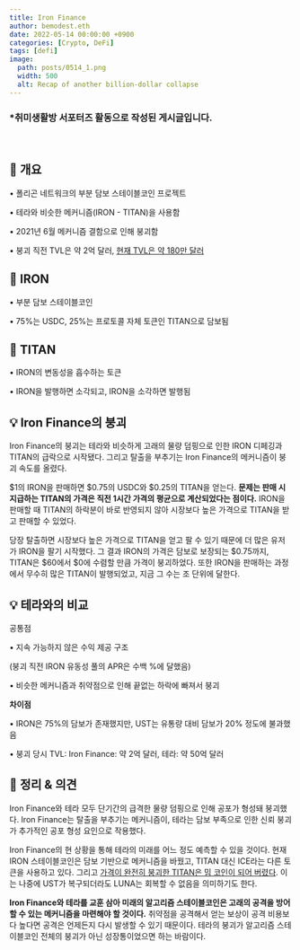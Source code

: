 ```yaml
---
title: Iron Finance
author: bemodest.eth
date: 2022-05-14 00:00:00 +0900
categories: [Crypto, DeFi]
tags: [defi]
image:
  path: posts/0514_1.png
  width: 500
  alt: Recap of another billion-dollar collapse
---
```


### *취미생활방 서포터즈 활동으로 작성된 게시글입니다.
　　　　　　　　　　　　　　　　　　　　　　　　　　　　　　　　　　　　　　　　　　　　    
## 🔎 개요
• 폴리곤 네트워크의 부분 담보 스테이블코인 프로젝트

• 테라와 비슷한 메커니즘(IRON - TITAN)을 사용함

• 2021년 6월 메커니즘 결함으로 인해 붕괴함

• 붕괴 직전 TVL은 약 2억 달러, [현재 TVL은 약 180만 달러](https://defillama.com/protocol/iron-finance)

## 🔎 IRON
•  부분 담보 스테이블코인

•  75%는 USDC, 25%는 프로토콜 자체 토큰인 TITAN으로 담보됨

## 🔎 TITAN
• IRON의 변동성을 흡수하는 토큰

• IRON을 발행하면 소각되고, IRON을 소각하면 발행됨

## 💡 Iron Finance의 붕괴
  Iron Finance의 붕괴는 테라와 비슷하게 고래의 물량 덤핑으로 인한 IRON 디페깅과 TITAN의 급락으로 시작됐다. 그리고 탈출을 부추기는 Iron Finance의 메커니즘이 붕괴 속도를 올렸다.

  $1의 IRON을 판매하면 $0.75의 USDC와 $0.25의 TITAN을 얻는다. **문제는 판매 시 지급하는 TITAN의 가격은 직전 1시간 가격의 평균으로 계산되었다는 점이다.** IRON을 판매할 때 TITAN의 하락분이 바로 반영되지 않아 시장보다 높은 가격으로 TITAN을 받고 판매할 수 있었다.
 
  당장 탈출하면 시장보다 높은 가격으로 TITAN을 얻고 팔 수 있기 때문에 더 많은 유저가 IRON을 팔기 시작했다. 그 결과 IRON의 가격은 담보로 보장되는 $0.75까지, TITAN은 $60에서 $0에 수렴할 만큼 가격이 붕괴하었다. 또한 IRON을 판매하는 과정에서 무수히 많은 TITAN이 발행되었고, 지금 그 수는 조 단위에 달한다.

## 💡 테라와의 비교
  공통점

• 지속 가능하지 않은 수익 제공 구조

  (붕괴 직전 IRON 유동성 풀의 APR은 수백 %에 달했음)

• 비슷한 메커니즘과 취약점으로 인해 끝없는 하락에 빠져서 붕괴

  **차이점**

• IRON은 75%의 담보가 존재했지만, UST는 유통량 대비 담보가 20% 정도에 불과했음

• 붕괴 당시 TVL: Iron Finance: 약 2억 달러, 테라: 약 50억 달러

## 🔎 정리 & 의견
  Iron Finance와 테라 모두 단기간의 급격한 물량 덤핑으로 인해 공포가 형성돼 붕괴했다. Iron Finance는 탈출을 부추기는 메커니즘이, 테라는 담보 부족으로 인한 신뢰 붕괴가 추가적인 공포 형성 요인으로 작용했다.

  Iron Finance의 현 상황을 통해 테라의 미래를 어느 정도 예측할 수 있을 것이다. 현재 IRON 스테이블코인은 담보 기반으로 메커니즘을 바꿨고, TITAN 대신 ICE라는 다른 토큰을 사용하고 있다. 그리고 [가격이 완전히 붕괴한 TITAN은 밈 코인이 되어 버렸다](https://twitter.com/TITANisourDOGE). 이는 나중에 UST가 복구되더라도 LUNA는 회복할 수 없음을 의미하기도 한다.

  **Iron Finance와 테라를 교훈 삼아 미래의 알고리즘 스테이블코인은 고래의 공격을 방어할 수 있는 메커니즘을 마련해야 할 것이다.** 취약점을 공격해서 얻는 보상이 공격 비용보다 높다면 공격은 언제든지 다시 발생할 수 있기 때문이다. 테라의 붕괴가 알고리즘 스테이블코인 전체의 붕괴가 아닌 성장통이었으면 하는 바람이다.
